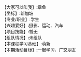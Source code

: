 【大家可以叫我】:章鱼  
【坐标】:新加坡  
【专业/职业】:学生  
【兴趣爱好】:摄影、运动、汽车  
【项目技能】:暂无  
【组队情况】:未组队  
【本课程学习基础】:萌新  
【本期活动目标】:一起学习，广交朋友


